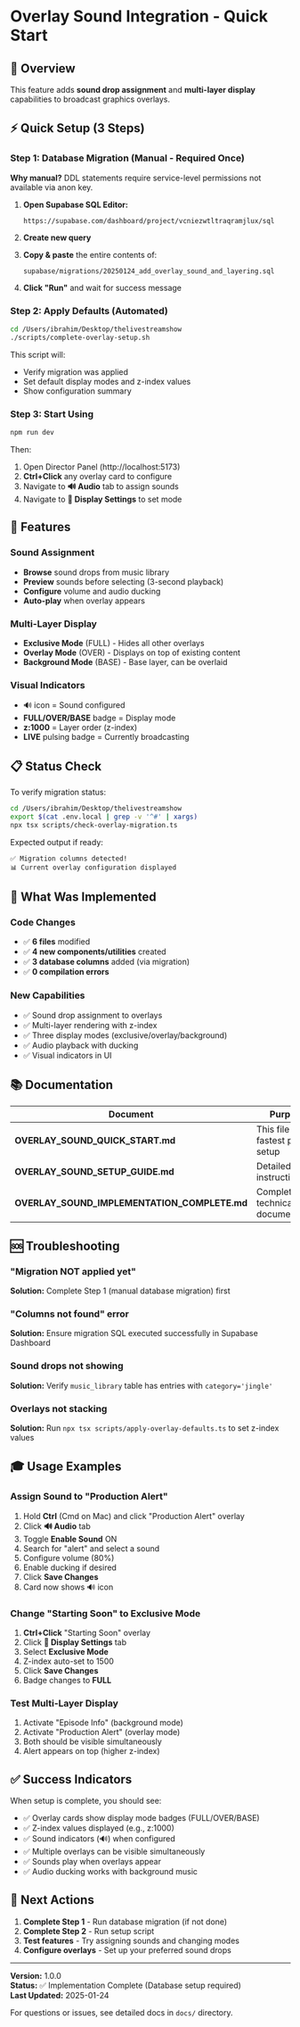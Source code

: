 # Overlay Sound Integration - Quick Start

## 🎯 Overview

This feature adds **sound drop assignment** and **multi-layer display** capabilities to broadcast graphics overlays.

## ⚡ Quick Setup (3 Steps)

### Step 1: Database Migration (Manual - Required Once)

**Why manual?** DDL statements require service-level permissions not available via anon key.

1. **Open Supabase SQL Editor:**
   ```
   https://supabase.com/dashboard/project/vcniezwtltraqramjlux/sql
   ```

2. **Create new query**

3. **Copy & paste** the entire contents of:
   ```
   supabase/migrations/20250124_add_overlay_sound_and_layering.sql
   ```

4. **Click "Run"** and wait for success message

### Step 2: Apply Defaults (Automated)

```bash
cd /Users/ibrahim/Desktop/thelivestreamshow
./scripts/complete-overlay-setup.sh
```

This script will:
- Verify migration was applied
- Set default display modes and z-index values
- Show configuration summary

### Step 3: Start Using

```bash
npm run dev
```

Then:
1. Open Director Panel (http://localhost:5173)
2. **Ctrl+Click** any overlay card to configure
3. Navigate to **🔊 Audio** tab to assign sounds
4. Navigate to **🎨 Display Settings** to set mode

## 🎨 Features

### Sound Assignment
- **Browse** sound drops from music library
- **Preview** sounds before selecting (3-second playback)
- **Configure** volume and audio ducking
- **Auto-play** when overlay appears

### Multi-Layer Display
- **Exclusive Mode** (FULL) - Hides all other overlays
- **Overlay Mode** (OVER) - Displays on top of existing content
- **Background Mode** (BASE) - Base layer, can be overlaid

### Visual Indicators
- 🔊 icon = Sound configured
- **FULL/OVER/BASE** badge = Display mode
- **z:1000** = Layer order (z-index)
- **LIVE** pulsing badge = Currently broadcasting

## 📋 Status Check

To verify migration status:

```bash
cd /Users/ibrahim/Desktop/thelivestreamshow
export $(cat .env.local | grep -v '^#' | xargs)
npx tsx scripts/check-overlay-migration.ts
```

Expected output if ready:
```
✅ Migration columns detected!
📊 Current overlay configuration displayed
```

## 🔧 What Was Implemented

### Code Changes
- ✅ **6 files** modified
- ✅ **4 new components/utilities** created
- ✅ **3 database columns** added (via migration)
- ✅ **0 compilation errors**

### New Capabilities
- ✅ Sound drop assignment to overlays
- ✅ Multi-layer rendering with z-index
- ✅ Three display modes (exclusive/overlay/background)
- ✅ Audio playback with ducking
- ✅ Visual indicators in UI

## 📚 Documentation

| Document | Purpose |
|----------|---------|
| **OVERLAY_SOUND_QUICK_START.md** | This file - fastest path to setup |
| **OVERLAY_SOUND_SETUP_GUIDE.md** | Detailed setup instructions |
| **OVERLAY_SOUND_IMPLEMENTATION_COMPLETE.md** | Complete technical documentation |

## 🆘 Troubleshooting

### "Migration NOT applied yet"
**Solution:** Complete Step 1 (manual database migration) first

### "Columns not found" error
**Solution:** Ensure migration SQL executed successfully in Supabase Dashboard

### Sound drops not showing
**Solution:** Verify `music_library` table has entries with `category='jingle'`

### Overlays not stacking
**Solution:** Run `npx tsx scripts/apply-overlay-defaults.ts` to set z-index values

## 🎓 Usage Examples

### Assign Sound to "Production Alert"
1. Hold **Ctrl** (Cmd on Mac) and click "Production Alert" overlay
2. Click **🔊 Audio** tab
3. Toggle **Enable Sound** ON
4. Search for "alert" and select a sound
5. Configure volume (80%)
6. Enable ducking if desired
7. Click **Save Changes**
8. Card now shows 🔊 icon

### Change "Starting Soon" to Exclusive Mode
1. **Ctrl+Click** "Starting Soon" overlay
2. Click **🎨 Display Settings** tab
3. Select **Exclusive Mode**
4. Z-index auto-set to 1500
5. Click **Save Changes**
6. Badge changes to **FULL**

### Test Multi-Layer Display
1. Activate "Episode Info" (background mode)
2. Activate "Production Alert" (overlay mode)
3. Both should be visible simultaneously
4. Alert appears on top (higher z-index)

## ✅ Success Indicators

When setup is complete, you should see:

- ✅ Overlay cards show display mode badges (FULL/OVER/BASE)
- ✅ Z-index values displayed (e.g., z:1000)
- ✅ Sound indicators (🔊) when configured
- ✅ Multiple overlays can be visible simultaneously
- ✅ Sounds play when overlays appear
- ✅ Audio ducking works with background music

## 🚀 Next Actions

1. **Complete Step 1** - Run database migration (if not done)
2. **Complete Step 2** - Run setup script
3. **Test features** - Try assigning sounds and changing modes
4. **Configure overlays** - Set up your preferred sound drops

---

**Version:** 1.0.0  
**Status:** ✅ Implementation Complete (Database setup required)  
**Last Updated:** 2025-01-24

For questions or issues, see detailed docs in `docs/` directory.
